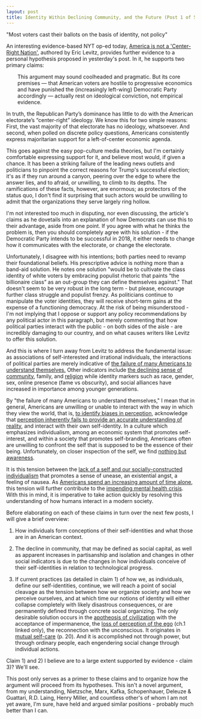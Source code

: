 ```yaml
---
layout: post
title: Identity Within Declining Community, and the Future (Post 1 of 5)
---
```

"Most voters cast their ballots on the basis of identity, not policy" <!--excerpt-->

An interesting evidence-based NYT op-ed today, [America is not a 'Center-Right Nation'](https://www.nytimes.com/2017/11/01/opinion/democrats-economic-policy.html), authored by Eric Levitz, provides further evidence to a personal hypothesis proposed in yesterday's post. In it, he supports two primary claims:
<p style="padding-left: 30px;">
This argument may sound coolheaded and pragmatic. But its core premises — that American voters are hostile to progressive economics and have punished the (increasingly left-wing) Democratic Party accordingly — actually rest on ideological conviction, not empirical evidence.

In truth, the Republican Party’s dominance has little to do with the American electorate’s “center-right” ideology. We know this for two simple reasons: First, the vast majority of that electorate has no ideology, whatsoever. And second, when polled on discrete policy questions, Americans consistently express majoritarian support for a left-of-center economic agenda.
</p>

This goes against the easy pop-culture media theories, but I'm certainly comfortable expressing support for it, and believe most would, if given a chance. It has been a striking failure of the leading news outlets and politicians to pinpoint the correct reasons for Trump's successful election; it's as if they run around a canyon, peering over the edge to where the answer lies, and to afraid, or unwilling, to climb to its depths. The ramifications of these facts, however, are enormous; as protectors of the status quo, I don't find it surprising that such actors would be unwilling to admit that the organizations they serve largely ring hollow.

I'm not interested too much in disputing, nor even discussing, the article's claims as he dovetails into an explanation of how Democrats can use this to their advantage, aside from one point. If you agree with what he thinks the problem is, then you should completely agree with his solution - if the Democratic Party intends to be successful in 2018, it either needs to change how it communicates with the electorate, or change the electorate.

Unfortunately, I disagree with his intentions; both parties need to revamp their foundational beliefs. His prescriptive advice is nothing more than a band-aid solution. He notes one solution "would be to cultivate the class identity of white voters by embracing populist rhetoric that paints “the billionaire class” as an out-group they can define themselves against." That doesn't seem to be very robust in the long term - but please, encourage further class struggle and populist frenzy. As politicians continue to manipulate the voter identities, they will receive short-term gains at the expense of a functioning democracy. At the risk of being misunderstood - I'm not implying that I oppose or support any policy recommendations by any political actor in this paragraph, but merely commenting that how political parties interact with the public - on both sides of the aisle - are incredibly damaging to our country, and on what causes writers like Levitz to offer this solution.

And this is where I turn away from Levitz to address the fundamental issue: as associations of self-interested and irrational individuals, the interactions of political parties are merely indicative of [the failure of many Americans to understand themselves.](https://www.amazon.com/Moral-Animal-Science-Evolutionary-Psychology/dp/0679763996) Other indicators include [the declining sense of community](http://bowlingalone.com/), family, and [religion](https://www.washingtonpost.com/news/acts-of-faith/wp/2017/10/30/the-protestant-reformation-was-500-years-ago-what-needs-reform-in-american-religion-today/) while identity markers such as race, gender, sex, online presence (fame vs obscurity), and social alliances have increased in importance among younger generations.

By "the failure of many Americans to understand themselves," I mean that in general, Americans are unwilling or unable to interact with the way in which they view the world, that is, [to identify biases in perception](https://www.amazon.com/Thinking-Fast-Slow-Daniel-Kahneman/dp/0374533555), acknowledge that [perception inherently fails to provide an accurate understanding of reality](https://www.amazon.com/Why-Buddhism-True-Philosophy-Enlightenment/dp/1439195455), and interact with their own self-identity. In a culture which emphasizes individualism, among an economic system that promotes self-interest, and within a society that promotes self-branding, Americans often are unwilling to confront the self that is supposed to be the essence of their being. Unfortunately, on closer inspection of the self, we find [nothing but awareness](https://www.samharris.org/waking-up).

It is this tension between the [lack of a self and our socially-constructed individualism](https://plato.stanford.edu/entries/schopenhauer/) that promotes a sense of unease, an existential angst, a feeling of nausea. As [Americans spend an increasing amount of time alone](http://www.newsweek.com/lonely-planet-isolation-increases-us-78647), this tension will further contribute to the [impending mental health crisis](https://www.theatlantic.com/magazine/archive/2017/09/has-the-smartphone-destroyed-a-generation/534198/). With this in mind, it is imperative to take action quickly by resolving this understanding of how humans interact in a modern society.

Before elaborating on each of these claims in turn over the next few posts, I will give a brief overview:

1) How individuals form conceptions of their self-identities and what those are in an American context.

2) The decline in community, that may be defined as social capital, as well as apparent increases in partisanship and isolation and changes in other social indicators is due to the changes in how individuals conceive of their self-identities in relation to technological progress.

3) If current practices (as detailed in claim 1) of how we, as individuals, define our self-identities, continue, we will reach a point of social cleavage as the tension between how we organize society and how we perceive ourselves, and at which time our notions of identity will either collapse completely with likely disastrous consequences, or are permanently defined through concrete social organizing. The only desirable solution occurs in the [apotheosis of civilization](https://entertainment.time.com/...time.../the-hero-with-a-thousand-faces-by-joseph-campbell/) with the acceptance of impermanence, the [loss of perception of the ego](https://selfdefinition.org/psychology/R-D-Laing-the-Politics-of-Experience-chapter-one.pdf) (ch.1 linked only), the reconnection with the unconscious. It originates in [mutual self-care](https://lavachequilit.typepad.com/files/deleuze-guattari---the-anti-oedipus.pdf) (p. 20). And it is accomplished not through power, but through ordinary people, each engendering social change through individual actions.

Claim 1) and 2) I believe are to a large extent supported by evidence - claim 3)? We'll see.

This post only serves as a primer to these claims and to organize how the argument will proceed from its hypotheses. This isn't a novel argument, from my understanding, Nietzsche, Marx,  Kafka, Schopenhauer, Deleuze & Guattari, R.D. Laing, Henry Miller, and countless other's of whom I am not yet aware, I'm sure, have held and argued similar positions - probably much better than I can.
